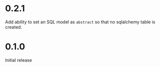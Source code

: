 
# 0.2.1

Add ability to set an SQL model as `abstract` so that no sqlalchemy table is
created.

# 0.1.0

Initial release
